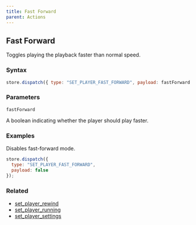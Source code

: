 ```yaml
---
title: Fast Forward
parent: Actions
---
```


## Fast Forward

Toggles playing the playback faster than normal speed.

### Syntax

```js
store.dispatch({ type: "SET_PLAYER_FAST_FORWARD", payload: fastForward });
```

### Parameters

`fastForward`

A boolean indicating whether the player should play faster.

### Examples

Disables fast-forward mode.

```js
store.dispatch({
  type: "SET_PLAYER_FAST_FORWARD",
  payload: false
});
```

### Related

- [set_player_rewind](./set_player_rewind.md)
- [set_player_running](./set_player_running.md)
- [set_player_settings](./set_player_settings.md)
